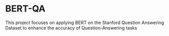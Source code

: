 # BERT-QA
This project focuses on applying BERT on the Stanford Question Answering Dataset to enhance the accuracy of Question-Answering tasks
